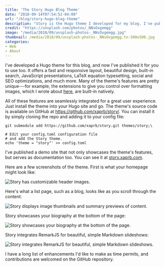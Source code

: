 ```yaml
---
title: 'The Story Hugo Blog Theme'
date: "2018-09-14T07:54:52-04:00"
url: "/blog/story-hugo-blog-theme"
description: "Story is the Hugo theme I developed for my blog. I've published it for others to use too."
credit: "https://unsplash.com/photos/_NNsOxgemgg"
image: "/media/2018/09/unsplash-photos-_NNsOxgemgg.jpg"
thumbnail: /media/2018/09/unsplash-photos-_NNsOxgemgg.tn-500x500.jpg
categories:
- Web
- About
---
```

I've developed a Hugo theme for this blog, and now I've published it for you to use too.
It offers a fast and responsive layout, beautiful design, built-in search, JavaScript presentations, LaTeX equation typesetting, social and SEO optimizations, and much more.
Many of the theme's features are pretty unique---for example, the extensions to give you control over formatting images, which I wrote about [here](/blog/how-to-style-images-with-markdown/), are built-in natively.
<!--more-->

All of these features are seamlessly integrated for a great user experience.
Just install the theme into your Hugo site and go.
The theme's source code is available on GitHub at https://github.com/xaprb/story/.
You can install it by simply cloning the repo and adding it to your config file:

```
git submodule add https://github.com/xaprb/story.git themes/story;\

# Edit your config.toml configuration file
# and add the Story theme.
echo 'theme = "story"' >> config.toml
```

I've published a demo site that not only showcases the theme's features, but serves as documentation too.
You can see it at [story.xaprb.com](https://story.xaprb.com).

Here are a few screenshots of the theme. First is what your homepage might look like:

![Story has customizable header images.](/media/2018/09/story-theme-1.png)

Here's what a list page, such as a blog, looks like as you scroll through the content:

![Story displays image thumbnails and summary previews of content.](/media/2018/09/story-theme-2.png)

Story showcases your biography at the bottom of the page:

![Story showcases your biography at the bottom of the page.](/media/2018/09/story-theme-3.png)

Story integrates RemarkJS for beautiful, simple Markdown slideshows:

![Story integrates RemarkJS for beautiful, simple Markdown slideshows.](/media/2018/09/story-theme-4.png)

I have a long list of enhancements I'd like to make as time permits, and contributions are welcomed on the GitHub repository.
